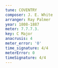 ```yaml
---
tune: COVENTRY
composer: J. E. White
arranger: Ray Palmer
year: 1808-1887
meter: 7.7.7.3.
key: C Major
anacrusis: 4
meter_error: '0'
time_signature: 4/4
meterError: 0
timeSignature: 4/4
---
```

